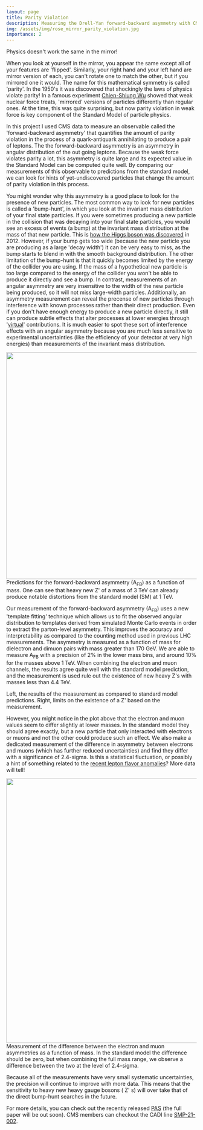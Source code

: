 ```yaml
---
layout: page
title: Parity Violation
description: Measuring the Drell-Yan forward-backward asymmetry with CMS
img: /assets/img/rose_mirror_parity_violation.jpg
importance: 2
---
```

<div class="row justify-content-sm-center">
    <div style="text-align: center">
        <img class="img-fluid rounded z-depth-1" src="{{ '/assets/img/rose_mirror_parity_violation.jpg' | relative_url }}" alt="" title="CMS Collisions"/>
    </div>
</div>
<div class="caption">
    Physics doesn't work the same in the mirror!
</div>

When you look at yourself in the mirror, you appear the same except all of your features are 'flipped'. 
Similarly, your right hand and your left hand are mirror version of each, you
can't rotate one to match the other, but if you mirrored one it would.
The name for this mathematical symmetry is called 'parity'.
In the 1950's it was discovered that shockingly the laws of physics violate
parity!
In a famous experiment [Chien-Shiung Wu](https://en.wikipedia.org/wiki/Chien-Shiung_Wu) showed that weak nuclear force treats, 'mirrored' versions of particles differently than regular ones. 
At the time, this was quite surprising, but now parity violation in weak force
is key component of the Standard Model of particle physics. 

In this project I used CMS data to measure an observable called the 'forward-backward asymmetry' that quantifies 
the amount of parity violation in the process of a quark-antiquark annihilating to produce a pair of leptons.
The the forward-backward asymmetry is an asymmetry in angular distribution of
the out going leptons. Because the weak force violates parity a lot, this
asymmetry is quite large and its expected value in the Standard Model can be
computed quite well. 
By comparing our measurements of this observable to predictions from the standard model, we can look for hints of yet-undiscovered particles that change the amount of parity violation in this process. 

You might wonder why this asymmetry is a good place to look for the presence of new
particles. 
The most common way to look for new particles is called a 'bump-hunt', in
which you look at the invariant mass distribution of your final state
particles. 
If you were sometimes producing a new particle in the collision that was
decaying into your final state particles, you would see
an excess of events (a bump) at the invariant mass distribution at the mass of
that new particle. This is [how the Higgs boson was discovered](https://atlas.cern/updates/briefing/exploring-higgs-discovery-channels) in 2012.
However, if your bump gets too wide (because the new particle you are producing
as a large 'decay width') it can be very easy to miss, as the bump starts to
blend in with the smooth background distribution. 
The other limitation of the bump-hunt is that it quickly becomes limited by the
energy of the collider you are using. If the mass of a hypothetical new particle is too
large compared to the energy of the collider you won't be able to
produce it directly and see a bump. 
In contrast, measurements of an angular asymmetry are very insensitive to the
width of the new particle being produced, so it will not miss large-width
particles. 
Additionally, an asymmetry measurement can reveal the precense of new particles through interference with known processes
rather than their direct production. Even if you don't have
enough energy to produce a new particle directly, it still can produce subtle
effects that alter processes at lower energies through '[virtual](https://en.wikipedia.org/wiki/Virtual_particle)' contributions. 
It is much easier to spot these sort of interference effects with an angular
asymmetry because you are much less sensitive to experimental uncertainties
(like the efficiency of your detector at very high energies) than measurements
of the invariant mass distribution. 

<div class="row  justify-content-sm-center">
    <div style="text-align: center">
        <img class="img-fluid rounded z-depth-1" src="{{ '/assets/img/AFB_SM_Zprime.png' | relative_url }}" width = "600" alt="" title="Predictions for the forward-backward asymmetry"/>
    </div>
</div>
<div class="caption">
    Predictions for the forward-backward asymmetry (A<sub>FB</sub>) as a function of mass. One can see
    that heavy new Z' of a mass of 3 TeV can already produce notable
    distortions from the standard model (SM) at 1 TeV. 
</div>


Our measurement of the forward-backward asymmetry  (A<sub>FB</sub>) uses a new 'template fitting' technique which allows us to
fit the observed angular distribution to templates derived from simulated Monte Carlo events in
order to extract the parton-level asymmetry. 
This improves the accuracy and interpretability as compared to the counting
method used in previous LHC measurements. 
The asymmetry is measured as a function of mass for dielectron and dimuon pairs
with mass greater than 170 GeV. We are able to measure A<sub>FB</sub> with
a precision of 2% in the lower mass bins, and around 10% for the masses above
1 TeV. 
When combining the electron and muon channels, the results agree quite well
with the standard model prediction, and the measurement is used rule out the
existence of new heavy Z's with masses less than 4.4 TeV. 


<div class="row">
    <div class="col-sm mt-3 mt-md-0">
        <img class="img-fluid rounded z-depth-1" src="{{ '/assets/img/AFB_mbins_unblind.png' | relative_url }}" alt="" title="Results of AFB measurement"/>
    </div>
    <div class="col-sm mt-3 mt-md-0">
        <img class="img-fluid rounded z-depth-1" src="{{ '/assets/img/limit_obs.png' | relative_url }}" alt="" title="Limits on the existence of a new Z' based on the measurment."/>
    </div>
</div>
<div class="caption">
Left, the results of the measurement as compared to standard model predictions.
Right, limits on the existence of a Z' based on the measurement. 
</div>


However, you might notice in the plot above that the electron and muon values
seem to differ slightly at lower masses. 
In the standard model they should agree exactly, but a new particle that only
interacted with electrons or muons and not the other could produce such an
effect.
We also make a dedicated measurement of the difference in asymmetry between
electrons and muons (which has further reduced uncertainties) and find
they differ with a significance of 2.4-sigma.  Is this a statistical fluctuation, or possibly a hint of
something related to the [recent lepton flavor anomalies](https://cerncourier.com/a/flavour-anomalies-continue-to-intrigue/)? More data
will tell!


<div class="row  justify-content-sm-center">
    <div style="text-align: center">
        <img class="img-fluid rounded z-depth-1" src="{{ '/assets/img/delta_AFB.png' | relative_url }}" width = "700" alt="" title="Measurement of the difference between the electron and muon asymmetries"/>
    </div>
</div>
<div class="caption">
Measurement of the difference between the electron and muon asymmetries as
a function of mass. In the standard model the difference should be zero, 
but when combining the full mass range, we observe a difference between the two
at the level of 2.4-sigma. 
</div>

Because all of the measurements have very small systematic uncertainties, the precision will continue to improve with more data.
This means that the sensitivity to heavy new heavy gauge bosons ( Z' s) will over take that of the
direct bump-hunt searches in the future.

For more details, you can check out the recently released
[PAS](https://cds.cern.ch/record/2783928) (the full paper will be out soon).
CMS members can checkout the CADI line [SMP-21-002](https://cms.cern.ch/iCMS/analysisadmin/cadilines?line=SMP-21-002&tp=an&id=2415&ancode=SMP-21-002).
